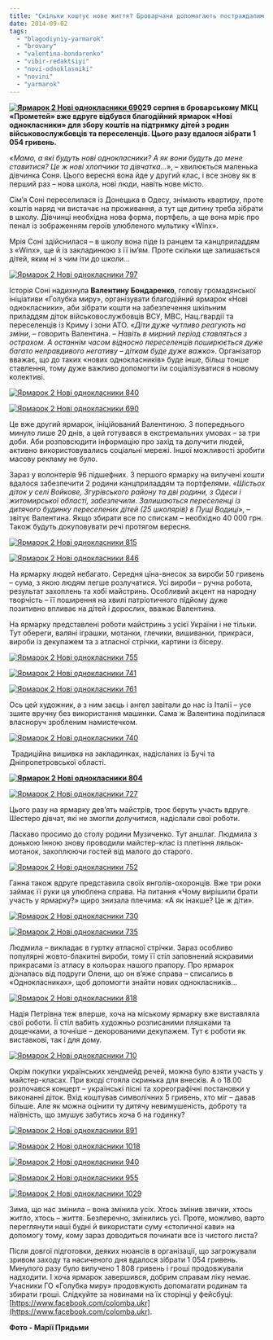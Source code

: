 ```yaml
---
title: "Скільки коштує нове життя? Броварчани допомагають постраждалим дітям"
date: 2014-09-02
tags: 
  - "blagodiyniy-yarmarok"
  - "brovary"
  - "valentina-bondarenko"
  - "vibir-redaktsiyi"
  - "novi-odnoklasniki"
  - "novini"
  - "yarmarok"
---
```


**[![Ярмарок 2 Нові однокласники 690](https://mpz.brovary.org/wp-content/uploads/2014/09/YArmarok-2-Novi-odnoklasniki-690.jpg)](https://mpz.brovary.org/wp-content/uploads/2014/09/YArmarok-2-Novi-odnoklasniki-690.jpg)29 серпня в **броварському МКЦ «Прометей» вже вдруге відбувся благодійний ярмарок «Нові однокласники» для збору коштів на підтримку**** **дітей з родин військовослужбовців та переселенців. Цього разу вдалося зібрати 1 054 гривень.**

«_Мамо, а які будуть нові однокласники? А як вони будуть до мене ставитися? Це ж нові хлопчики та дівчатка…_», – хвилюється маленька дівчинка Соня. Цього вересня вона йде у другий клас, і все знову як в перший раз – нова школа, нові люди, навіть нове місто.

Сім’я Соні переселилася із Донецька в Одесу, знімають квартиру, проте коштів наряд чи вистачає на проживання, а тут ще дитину треба зібрати в школу. Дівчинці необхідна нова форма, портфель, а ще вона мріє про пенал із зображенням героїв улюбленого мультику «Winx».

Мрія Соні здійснилася – в школу вона піде із ранцем та канцприладдям з «Winx», ще й із закладинкою з її ім’ям. Проте скільки ще залишається дітей, яким ні з чим іти до школи…

[![Ярмарок 2 Нові однокласники 797](https://mpz.brovary.org/wp-content/uploads/2014/09/YArmarok-2-Novi-odnoklasniki-797.jpg)](https://mpz.brovary.org/wp-content/uploads/2014/09/YArmarok-2-Novi-odnoklasniki-797.jpg)

Історія Соні надихнула **Валентину Бондаренко**, голову громадянської ініціативи «Голубка миру», організувати благодійний ярмарок «Нові однокласники», аби зібрати кошти на забезпечення шкільним приладдям діток військовослужбовців ВСУ, МВС, Нац.гвардії та переселенців із Криму і зони АТО. «_Діти дуже чутливо реагують на зміни_, – говорить Валентина. – _Навіть в мирний період ставляться з острахом. А останнім часом відносно переселенців поширюється дуже багато неправдивого негативу – діткам буде дуже важко_». Організатор вважає, що до таких «нових однокласників» буде інше, більш тонше ставлення, тому дуже важливо допомогти їм соціалізуватися в новому колективі.

[![Ярмарок 2 Нові однокласники 840](https://mpz.brovary.org/wp-content/uploads/2014/09/YArmarok-2-Novi-odnoklasniki-840.jpg)](https://mpz.brovary.org/wp-content/uploads/2014/09/YArmarok-2-Novi-odnoklasniki-840.jpg)

[![Ярмарок 2 Нові однокласники 690](https://mpz.brovary.org/wp-content/uploads/2014/09/YArmarok-2-Novi-odnoklasniki-690.jpg)](https://mpz.brovary.org/wp-content/uploads/2014/09/YArmarok-2-Novi-odnoklasniki-690.jpg)

Це вже другий ярмарок, ініційований Валентиною. З попереднього минуло лише 20 днів, а цей готувався в екстремальних умовах – за три доби. Аби розповсюдити інформацію про захід та долучити людей, активно використовувались соціальні мережі. Іншої можливості зробити масову рекламу не було.

Зараз у волонтерів 96 підшефних. З першого ярмарку на вилучені кошти вдалося забезпечити 2 родини канцприладдям та портфелями. «_Шістьох діток у селі Войкове, Згурівського району та дві родини, з Одеси і житомирської області, забезпечили. Залишаються переселенці із дитячого будинку переселених дітей (25 школярів) в Пущі Водиці_», – звітує Валентина. Якщо збирати все по спискам – необхідно 40 000 грн. Також будуть докуповувати речі протягом вересня.

[![Ярмарок 2 Нові однокласники 815](https://mpz.brovary.org/wp-content/uploads/2014/09/YArmarok-2-Novi-odnoklasniki-815.jpg)](https://mpz.brovary.org/wp-content/uploads/2014/09/YArmarok-2-Novi-odnoklasniki-815.jpg)

[![Ярмарок 2 Нові однокласники 846](https://mpz.brovary.org/wp-content/uploads/2014/09/YArmarok-2-Novi-odnoklasniki-846.jpg)](https://mpz.brovary.org/wp-content/uploads/2014/09/YArmarok-2-Novi-odnoklasniki-846.jpg)

На ярмарку людей небагато. Середня ціна-внесок за вироби 50 гривень – сума, з якою людям легше розлучатися. Усі вироби – ручна робота, результат захоплень та хобі майстринь. Особливий акцент на народну творчість – її поширення на хвилі патріотичного підйому дуже позитивно впливає на дітей і дорослих, вважає Валентина.

На ярмарку представлені роботи майстринь з усієї України і не тільки. Тут обереги, валяні іграшки, мотанки, глечики, вишиванки, прикраси, вироби із декупажем та з атласної стрічки, картини із бісеру.

[![Ярмарок 2 Нові однокласники 755](https://mpz.brovary.org/wp-content/uploads/2014/09/YArmarok-2-Novi-odnoklasniki-755.jpg)](https://mpz.brovary.org/wp-content/uploads/2014/09/YArmarok-2-Novi-odnoklasniki-755.jpg)

[![Ярмарок 2 Нові однокласники 741](https://mpz.brovary.org/wp-content/uploads/2014/09/YArmarok-2-Novi-odnoklasniki-741.jpg)](https://mpz.brovary.org/wp-content/uploads/2014/09/YArmarok-2-Novi-odnoklasniki-741.jpg)

[![Ярмарок 2 Нові однокласники 761](https://mpz.brovary.org/wp-content/uploads/2014/09/YArmarok-2-Novi-odnoklasniki-761.jpg)](https://mpz.brovary.org/wp-content/uploads/2014/09/YArmarok-2-Novi-odnoklasniki-761.jpg)

Ось цей художник, а з ним заєць і ангел завітали до нас із Італії – усе зшите вручну без використання машинки. Сама ж Валентина поділилася власноруч зробленим намистечком.

[![Ярмарок 2 Нові однокласники 740](https://mpz.brovary.org/wp-content/uploads/2014/09/YArmarok-2-Novi-odnoklasniki-740.jpg)](https://mpz.brovary.org/wp-content/uploads/2014/09/YArmarok-2-Novi-odnoklasniki-740.jpg)

 Традиційна вишивка на закладинках, надісланих із Бучі та Дніпропетровської області.

**[![Ярмарок 2 Нові однокласники 804](https://mpz.brovary.org/wp-content/uploads/2014/09/YArmarok-2-Novi-odnoklasniki-804.jpg)](https://mpz.brovary.org/wp-content/uploads/2014/09/YArmarok-2-Novi-odnoklasniki-804.jpg)**

[![Ярмарок 2 Нові однокласники 727](https://mpz.brovary.org/wp-content/uploads/2014/09/YArmarok-2-Novi-odnoklasniki-727.jpg)](https://mpz.brovary.org/wp-content/uploads/2014/09/YArmarok-2-Novi-odnoklasniki-727.jpg)

Цього разу на ярмарку дев’ять майстрів, троє беруть участь вдруге. Шестеро дівчат, які не змогли долучитися, надіслали свої роботи.

Ласкаво просимо до столу родини Музиченко. Тут аншлаг. Людмила з донькою Інною знову проводили майстер-клас із плетіння ляльок-мотанок, захоплюючи гостей від малого до старого.

[![Ярмарок 2 Нові однокласники 752](https://mpz.brovary.org/wp-content/uploads/2014/09/YArmarok-2-Novi-odnoklasniki-752.jpg)](https://mpz.brovary.org/wp-content/uploads/2014/09/YArmarok-2-Novi-odnoklasniki-752.jpg)

Ганна також вдруге представила своїх янголів-охоронців. Вже три роки займає її руки ця улюблена справа. На питання «Чому вирішили брати участь у ярмарку?» щиро знизала плечима: «А як інакше? Це ж діти».

[![Ярмарок 2 Нові однокласники 730](https://mpz.brovary.org/wp-content/uploads/2014/09/YArmarok-2-Novi-odnoklasniki-730.jpg)](https://mpz.brovary.org/wp-content/uploads/2014/09/YArmarok-2-Novi-odnoklasniki-730.jpg)

[![Ярмарок 2 Нові однокласники 735](https://mpz.brovary.org/wp-content/uploads/2014/09/YArmarok-2-Novi-odnoklasniki-735.jpg)](https://mpz.brovary.org/wp-content/uploads/2014/09/YArmarok-2-Novi-odnoklasniki-735.jpg)

Людмила – викладає в гуртку атласної стрічки. Зараз особливо популярні жовто-блакитні вироби, тому її стіл заповнений яскравими прикрасами із атласу в кольорах нашого прапору. Про ярмарок дізналась від подруги Олени, що он в’яже справа – списались в «Однокласниках», щоб допомогти знайти нових однокласників…

[![Ярмарок 2 Нові однокласники 818](https://mpz.brovary.org/wp-content/uploads/2014/09/YArmarok-2-Novi-odnoklasniki-818.jpg)](https://mpz.brovary.org/wp-content/uploads/2014/09/YArmarok-2-Novi-odnoklasniki-818.jpg)

Надія Петрівна теж вперше, хоча на міському ярмарку вже виставляла свої роботи. Її стіл вабить художньо розписаними пляшками та дощечками, а точніше – декорованими декупажем. Тут є роботи як виставкові, так і для дому.

[![Ярмарок 2 Нові однокласники 710](https://mpz.brovary.org/wp-content/uploads/2014/09/YArmarok-2-Novi-odnoklasniki-710.jpg)](https://mpz.brovary.org/wp-content/uploads/2014/09/YArmarok-2-Novi-odnoklasniki-710.jpg)

Окрім покупки українських хендмейд речей, можна було взяти участь у майстер-класах. При вході стояла скринька для внесків. А о 18.00 розпочався концерт – українські пісні та хореографічні постановки у виконанні діток. Вхід коштував символічних 5 гривень, хто міг – давав більше. Але як можна оцінити ту дитячу невимушеність, доброту та наївність, що змушує забутись хоча б на годинку?

[![Ярмарок 2 Нові однокласники 891](https://mpz.brovary.org/wp-content/uploads/2014/09/YArmarok-2-Novi-odnoklasniki-891.jpg)](https://mpz.brovary.org/wp-content/uploads/2014/09/YArmarok-2-Novi-odnoklasniki-891.jpg)

[![Ярмарок 2 Нові однокласники 1018](https://mpz.brovary.org/wp-content/uploads/2014/09/YArmarok-2-Novi-odnoklasniki-1018.jpg)](https://mpz.brovary.org/wp-content/uploads/2014/09/YArmarok-2-Novi-odnoklasniki-1018.jpg)

[![Ярмарок 2 Нові однокласники 940](https://mpz.brovary.org/wp-content/uploads/2014/09/YArmarok-2-Novi-odnoklasniki-940.jpg)](https://mpz.brovary.org/wp-content/uploads/2014/09/YArmarok-2-Novi-odnoklasniki-940.jpg)

[![Ярмарок 2 Нові однокласники 955](https://mpz.brovary.org/wp-content/uploads/2014/09/YArmarok-2-Novi-odnoklasniki-955.jpg)](https://mpz.brovary.org/wp-content/uploads/2014/09/YArmarok-2-Novi-odnoklasniki-955.jpg)

[![Ярмарок 2 Нові однокласники 1029](https://mpz.brovary.org/wp-content/uploads/2014/09/YArmarok-2-Novi-odnoklasniki-1029.jpg)](https://mpz.brovary.org/wp-content/uploads/2014/09/YArmarok-2-Novi-odnoklasniki-1029.jpg)

Зима, що нас змінила – вона змінила усіх. Хтось змінив звички, хтось житло, хтось – життя. Безперечно, змінились усі. Проте, можливо, варто переглянути наші будні й використати суму «столичної кави» на допомогу тому, кому зараз доводиться починати все із чистого листа?

Після довгої підготовки, деяких нюансів в організації, що загрожували зривом заходу та насиченого дня вдалося зібрати 1 054 гривень. Минулого разу було вилучено 1 808 гривень і гроші продовжували надходити. І хоча ярмарок завершився, добрим справам ліку немає. Учасники ГО «Голубка миру» продовжують допомагати родинам та збирати гроші. Cлідкуйте за новинами на їх сторінці у фейсбуці: [https://www.facebook.com/colomba.ukr](https://www.facebook.com/colomba.ukr).

**Фото - Марії Придьми**

